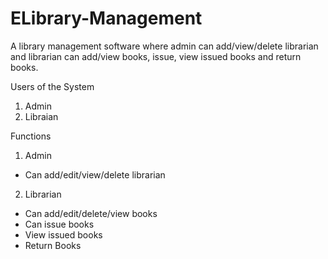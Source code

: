 # ELibrary-Management

A library management software where admin can add/view/delete librarian and librarian can add/view books, issue, view issued books and return books.

Users of the System
1. Admin
2. Libraian

Functions 
1. Admin
- Can add/edit/view/delete librarian
2. Librarian
- Can add/edit/delete/view books
- Can issue books
- View issued books
- Return Books
